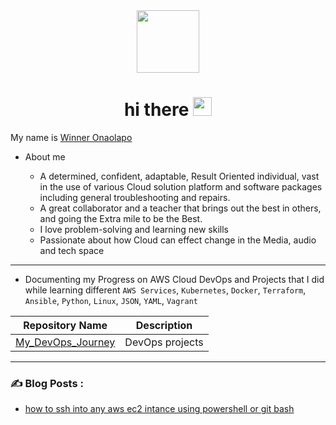 <div id="header" align="center">
  <img src="https://media.giphy.com/media/M9gbBd9nbDrOTu1Mqx/giphy.gif" width="100"/>
</div>
<h1 align="center">
  hi there
  <img src="https://media.giphy.com/media/hvRJCLFzcasrR4ia7z/giphy.gif" width="30px"/>
</h1>

My name is [Winner Onaolapo](https://www.linkedin.com/in/winneronaolapo/)

- About me

    * A determined, confident, adaptable, Result Oriented individual, vast in the use of various Cloud solution platform and software packages including general troubleshooting and repairs. 
    * A great collaborator and a teacher that brings out the best in others, and going the Extra mile to be the Best.
    * I love problem-solving and learning new skills 
    * Passionate about how Cloud can effect change in the Media, audio and tech space 

----

- Documenting my Progress on AWS Cloud DevOps and Projects that I did while learning different  `AWS Services`,  `Kubernetes`, `Docker`, `Terraform`, `Ansible`, `Python`, `Linux`, `JSON`, `YAML`, `Vagrant`


| Repository Name | Description  |
  | ------ | ------ |
| [My_DevOps_Journey](https://github.com/WinnusJohn/My_DevOps_Journey.git) | DevOps projects |


---

### :writing_hand: Blog Posts :

   * [how to ssh into any aws ec2 intance using powershell or git bash](https://winneronaolapo.hashnode.dev/how-to-ssh-into-any-aws-ec2-instance-using-windowspowershell-or-git-bash)
